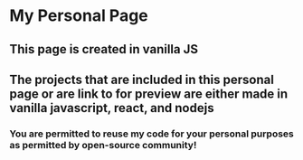 # My Personal Page

## This page is created in vanilla JS

## The projects that are included in this personal page or are link to for preview are either made in vanilla javascript, react, and nodejs

### You are permitted to reuse my code for your personal purposes as permitted by open-source community!
